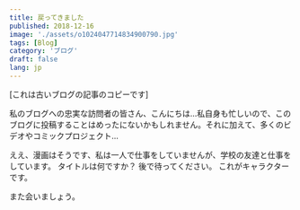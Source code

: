 ```yaml
---
title: 戻ってきました
published: 2018-12-16
image: './assets/o1024047714834900790.jpg'
tags: [Blog]
category: 'ブログ'
draft: false 
lang: jp
---
```


[これは古いブログの記事のコピーです]

私のブログへの忠実な訪問者の皆さん、こんにちは...私自身も忙しいので、このブログに投稿することはめったにないかもしれません。それに加えて、多くのビデオやコミックプロジェクト...

ええ、漫画はそうです、私は一人で仕事をしていませんが、学校の友達と仕事をしています。 タイトルは何ですか？ 後で待ってください。 これがキャラクターです。

また会いましょう。
